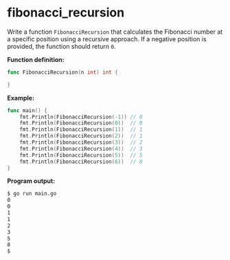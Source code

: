 # fibonacci_recursion


Write a function `FibonacciRecursion` that calculates the Fibonacci number at a specific position using a recursive approach. If a negative position is provided, the function should return `0`.

**Function definition:**

```go
func FibonacciRecursion(n int) int {

}
```

**Example:**

```go
func main() {
    fmt.Println(FibonacciRecursion(-1)) // 0
    fmt.Println(FibonacciRecursion(0))  // 0
    fmt.Println(FibonacciRecursion(1))  // 1
    fmt.Println(FibonacciRecursion(2))  // 1
    fmt.Println(FibonacciRecursion(3))  // 2
    fmt.Println(FibonacciRecursion(4))  // 3
    fmt.Println(FibonacciRecursion(5))  // 5
    fmt.Println(FibonacciRecursion(6))  // 8
}
```

**Program output:**

```sh
$ go run main.go
0
0
1
1
2
3
5
8
$
```
